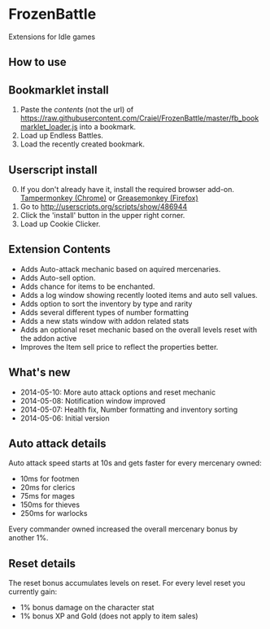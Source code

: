FrozenBattle
=============

Extensions for Idle games

How to use
----------

## Bookmarklet install

1. Paste the *contents* (not the url) of https://raw.githubusercontent.com/Craiel/FrozenBattle/master/fb_bookmarklet_loader.js into a bookmark.
2. Load up Endless Battles.
3. Load the recently created bookmark.

## Userscript install

0. If you don't already have it, install the required browser add-on. [Tampermonkey (Chrome)](https://chrome.google.com/webstore/detail/tampermonkey/dhdgffkkebhmkfjojejmpbldmpobfkfo?hl=en) or [Greasemonkey (Firefox)](https://addons.mozilla.org/en-US/firefox/addon/greasemonkey/)
1. Go to http://userscripts.org/scripts/show/486944
2. Click the 'install' button in the upper right corner.
3. Load up Cookie Clicker.

Extension Contents
---------------------------

 - Adds Auto-attack mechanic based on aquired mercenaries.
 - Adds Auto-sell option.
 - Adds chance for items to be enchanted.
 - Adds a log window showing recently looted items and auto sell values.
 - Adds option to sort the inventory by type and rarity
 - Adds several different types of number formatting
 - Adds a new stats window with addon related stats
 - Adds an optional reset mechanic based on the overall levels reset with the addon active
 - Improves the Item sell price to reflect the properties better.
 
What's new
-----------

 - 2014-05-10: More auto attack options and reset mechanic
 - 2014-05-08: Notification window improved
 - 2014-05-07: Health fix, Number formatting and inventory sorting
 - 2014-05-06: Initial version

Auto attack details
-------------------
Auto attack speed starts at 10s and gets faster for every mercenary owned:
 - 10ms for footmen
 - 20ms for clerics
 - 75ms for mages
 - 150ms for thieves
 - 250ms for warlocks

Every commander owned increased the overall mercenary bonus by another 1%.

Reset details
-------------
The reset bonus accumulates levels on reset.
For every level reset you currently gain:
 - 1% bonus damage on the character stat
 - 1% bonus XP and Gold (does not apply to item sales)
